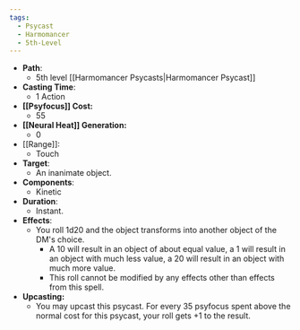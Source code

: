 ```yaml
---
tags:
  - Psycast
  - Harmomancer
  - 5th-Level
---
```

- **Path**:
	- 5th level [[Harmomancer Psycasts|Harmomancer Psycast]]
- **Casting Time**:
	- 1 Action
- **[[Psyfocus]] Cost:**
	- 55
- **[[Neural Heat]] Generation:**
	- 0
- [[Range]]:
	- Touch
- **Target**:
	- An inanimate object.
- **Components**:
	- Kinetic
- **Duration**:
	- Instant.
- **Effects**:
	- You roll 1d20 and the object transforms into another object of the DM's choice.
		- A 10 will result in an object of about equal value, a 1 will result in an object with much less value, a 20 will result in an object with much more value.
		- This roll cannot be modified by any effects other than effects from this spell.
- **Upcasting:**
	- You may upcast this psycast. For every 35 psyfocus spent above the normal cost for this psycast, your roll gets +1 to the result.

